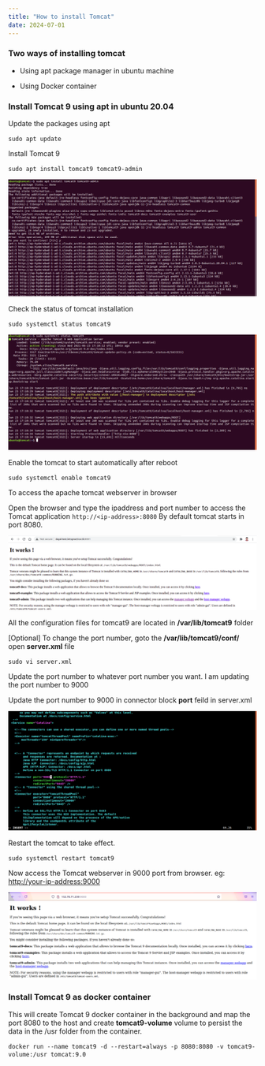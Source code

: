 ```yaml
---
title: "How to install Tomcat"
date: 2024-07-01
---
```


### Two ways of installing tomcat

- Using apt package manager in ubuntu machine

- Using Docker container

### Install Tomcat 9 using apt in ubuntu 20.04

Update the packages using apt

```
sudo apt update
```

Install Tomcat 9

```
sudo apt install tomcat9 tomcat9-admin
```

![tomcat](../../images/tomcat-apt-install.png)

Check the status of tomcat installation

```
sudo systemctl status tomcat9
```

![tomcat](../../images/tomcat-status.png)

Enable the tomcat to start automatically after reboot

```
sudo systemctl enable tomcat9
```

To access the apache tomcat webserver in browser

Open the browser and type the ipaddress and port number to access the Tomcat application `http://<ip-address>:8080` By default tomcat starts in port 8080.

![tomcat](../../images/tomcat-home.png)

All the configuration files for tomcat9 are located in **/var/lib/tomcat9** folder

\[Optional\] To change the port number, goto the **/var/lib/tomcat9/conf/** open **server.xml** file

```
sudo vi server.xml
```

Update the port number to whatever port number you want. I am updating the port number to 9000

Update the port number to 9000 in connector block **port** feild in server.xml

![tomcat](../../images/tomcat-port-change.png)

Restart the tomcat to take effect.

```
sudo systemctl restart tomcat9
```

Now access the Tomcat webserver in 9000 port from browser. eg: [http://your-ip-address:9000](http://your-ip-address:9000)

![tomcat](../../images/tomcat-server-9000.png)

### Install Tomcat 9 as docker container

This will create Tomcat 9 docker container in the background and map the port 8080 to the host and create **tomcat9-volume** volume to persist the data in the /usr folder from the container.

```
docker run --name tomcat9 -d --restart=always -p 8080:8080 -v tomcat9-volume:/usr tomcat:9.0
```
